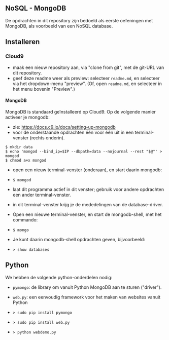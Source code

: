 ## NoSQL - MongoDB

De opdrachten in dit repository zijn bedoeld als eerste oefeningen met MongoDB, als voorbeeld van een NoSQL database.

## Installeren

### Cloud9

* maak een nieuw repository aan, via "clone from git", met de git-URL van dit repository.
* geef deze readme weer als preview: selecteer `readme.md`, en selecteer via het dropdown-menu "preview". (Of, open `readme.md`, en selecteer in het menu bovenin "Preview".)

#### MongoDB

MongoDB is standaard geïnstalleerd op Cloud9. Op de volgende manier activeer je mongodb:

* zie: https://docs.c9.io/docs/setting-up-mongodb
* voor de onderstaande opdrachten één voor één uit in een terminal-venster (rechts onderin).

```shell
$ mkdir data
$ echo 'mongod --bind_ip=$IP --dbpath=data --nojournal --rest "$@"' > mongod
$ chmod a+x mongod
```

* open een nieuw terminal-venster (onderaan), en start daarin mongodb:
* `$ mongod`
* laat dit programma actief in dit venster; gebruik voor andere opdrachten een ander terminal-venster.
* in dit terminal-venster krijg je de mededelingen van de database-driver.

* Open een nieuwe terminal-venster, en start de mongodb-shell, met het commando:
* `$ mongo`
* Je kunt daarin mongodb-shell opdrachten geven, bijvoorbeeld:
* `> show databases`

## Python

We hebben de volgende python-onderdelen nodig:

* `pymongo`: de library om vanuit Python MongoDB aan te sturen ("driver").
* `web.py`: een eenvoudig framework voor het maken van websites vanuit Python

* `> sudo pip install pymongo`
* `> sudo pip install web.py`
* `> python webdemo.py`

